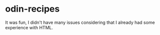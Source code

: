 # odin-recipes

It was fun, I didn't have many issues considering that I already had some experience with HTML.